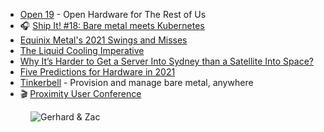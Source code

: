 - [Open 19](https://www.open19.org/) - Open Hardware for The Rest of Us
- 🎧 [Ship It! #18: Bare metal meets Kubernetes](https://changelog.com/shipit/18)
- [Equinix Metal's 2021 Swings and Misses](https://metal.equinix.com/blog/five-things-we-could-have-done-better-in-2021/)
- [The Liquid Cooling Imperative](https://metal.equinix.com/blog/the-liquid-cooling-imperative/)
- [Why It’s Harder to Get a Server Into Sydney than a Satellite Into Space?](https://metal.equinix.com/blog/getting-servers-into-sydney/)
- [Five Predictions for Hardware in 2021](https://metal.equinix.com/blog/five-predictions-for-hardware-in-2021/)
- [Tinkerbell](https://tinkerbell.org/) - Provision and manage bare metal, anywhere
- 🎬 [Proximity User Conference](https://metal.equinix.com/proximity/)

<figure class="richtext-figure richtext-figure--full">
  <img src="https://cdn.changelog.com/shipit/shipit-29--zac-smith.jpg" alt="Gerhard & Zac" loading="lazy">
</figure>
